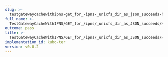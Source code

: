 ```yaml
---
slug: >-
  testgatewaycachewithipns-get_for_-ipns-_unixfs_dir_as_json_succeeds-header_cache-control
full_name: >-
  TestGatewayCacheWithIPNS/GET_for_/ipns/_unixfs_dir_as_JSON_succeeds/Header_Cache-Control
outcome: pass
title: >-
  TestGatewayCacheWithIPNS/GET_for_/ipns/_unixfs_dir_as_JSON_succeeds/Header_Cache-Control
implementation_id: kubo-ter
version: v0.0.2
---
```


